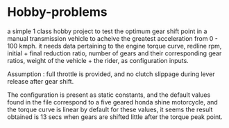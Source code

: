 # Hobby-problems
a simple 1 class hobby project to test the optimum gear shift point in a manual transmission vehicle to acheive the greatest acceleration
from 0 - 100 kmph.
it needs data pertaining to the engine torque curve, redline rpm, initial + final reduction ratio, number of gears and their corresponding 
gear ratios, weight of the vehicle + the rider,
as configuration inputs.

Assumption : full throttle is provided, and no clutch slippage during lever release after gear shift.

The configuration is present as static constants, and the default values found in the file correspond to a 
five geared honda shine motorcycle, and the torque curve is linear by default
for these values, it seems the result obtained is 13 secs when gears are shifted little after the torque peak point.

